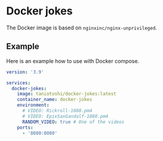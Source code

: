 # Docker jokes

The Docker image is based on `nginxinc/nginx-unprivileged`.

## Example

Here is an example how to use with Docker compose.

```yml
version: '3.9'

services:
  docker-jokes:
    image: taniotoshi/docker-jokes:latest
    container_name: docker-jokes
    environment:
      # VIDEO: Rickroll-1080.pm4
      # VIDEO: EpixSaxGandalf-1080.pm4
      RANDOM_VIDEO: true # One of the videos
    ports:
      - '8080:8080'

```
